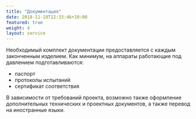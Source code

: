 ```yaml
---
title: "Документация"
date: 2018-11-18T12:33:46+10:00
featured: true
weight: 4
layout: service
---
```


Необходимый комплект документации предоставляется с каждым законченным изделием.
Как минимум, на аппараты работающие под давлением подготавливаются:
- паспорт
- протоколы испытаний
- сертификат соответствия

В зависимости от требований проекта, возможно также оформление дополнительных технических и проектных документов, а также перевод на иностранные языки.
